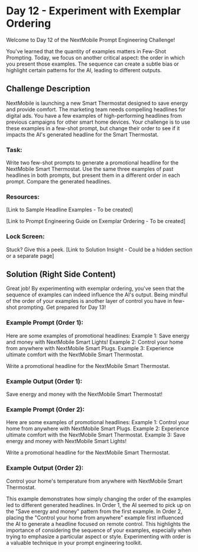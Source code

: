# Day 12 - Experiment with Exemplar Ordering

Welcome to Day 12 of the NextMobile Prompt Engineering Challenge!

You've learned that the quantity of examples matters in Few-Shot Prompting. Today, we focus on another critical aspect: the order in which you present those examples. The sequence can create a subtle bias or highlight certain patterns for the AI, leading to different outputs.

## Challenge Description
NextMobile is launching a new Smart Thermostat designed to save energy and provide comfort. The marketing team needs compelling headlines for digital ads. You have a few examples of high-performing headlines from previous campaigns for other smart home devices. Your challenge is to use these examples in a few-shot prompt, but change their order to see if it impacts the AI's generated headline for the Smart Thermostat.

### Task:

Write two few-shot prompts to generate a promotional headline for the NextMobile Smart Thermostat. Use the same three examples of past headlines in both prompts, but present them in a different order in each prompt. Compare the generated headlines.

### Resources:

[Link to Sample Headline Examples - To be created]

[Link to Prompt Engineering Guide on Exemplar Ordering - To be created]

### Lock Screen:

Stuck? Give this a peek. [Link to Solution Insight - Could be a hidden section or a separate page]

## Solution (Right Side Content)
Great job! By experimenting with exemplar ordering, you've seen that the sequence of examples can indeed influence the AI's output. Being mindful of the order of your examples is another layer of control you have in few-shot prompting. Get prepared for Day 13!

### Example Prompt (Order 1):

Here are some examples of promotional headlines:
Example 1: Save energy and money with NextMobile Smart Lights!
Example 2: Control your home from anywhere with NextMobile Smart Plugs.
Example 3: Experience ultimate comfort with the NextMobile Smart Thermostat.

Write a promotional headline for the NextMobile Smart Thermostat.

### Example Output (Order 1):

Save energy and money with the NextMobile Smart Thermostat!

### Example Prompt (Order 2):

Here are some examples of promotional headlines:
Example 1: Control your home from anywhere with NextMobile Smart Plugs.
Example 2: Experience ultimate comfort with the NextMobile Smart Thermostat.
Example 3: Save energy and money with NextMobile Smart Lights!

Write a promotional headline for the NextMobile Smart Thermostat.

### Example Output (Order 2):

Control your home's temperature from anywhere with NextMobile Smart Thermostat.

This example demonstrates how simply changing the order of the examples led to different generated headlines. In Order 1, the AI seemed to pick up on the "Save energy and money" pattern from the first example. In Order 2, placing the "Control your home from anywhere" example first influenced the AI to generate a headline focused on remote control. This highlights the importance of considering the sequence of your examples, especially when trying to emphasize a particular aspect or style. Experimenting with order is a valuable technique in your prompt engineering toolkit. 